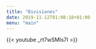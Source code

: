 ```yaml
---
title: "Divisiones"
date: 2019-11-12T01:08:18+01:00
menu: "main"
---
```


{{< youtube _rt7wSMIs7I >}}